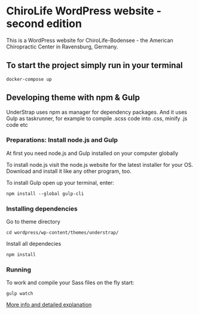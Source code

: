 # ChiroLife WordPress website - second edition

This is a WordPress website for ChiroLife-Bodensee - the American Chiropractic Center in Ravensburg, Germany.

## To start the project simply run in your terminal

`docker-compose up`

## Developing theme with npm & Gulp

UnderStrap uses npm as manager for dependency packages. And it uses Gulp as taskrunner, for example to compile .scss code into .css, minify .js code etc

### Preparations: Install node.js and Gulp

At first you need node.js and Gulp installed on your computer globally

To install node.js visit the node.js website for the latest installer for your OS. Download and install it like any other program, too.

To install Gulp open up your terminal, enter:

`npm install --global gulp-cli`

### Installing dependencies

Go to theme directory

`cd wordpress/wp-content/themes/understrap/`

Install all dependecies

`npm install`

### Running

To work and compile your Sass files on the fly start:

`gulp watch`

[More info and detailed explanation](https://understrap.github.io/#installation)
